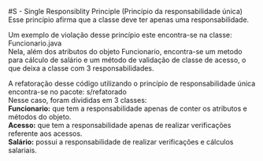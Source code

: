 #S - Single Responsiblity Principle (Princípio da responsabilidade única)
Esse princípio afirma que a classe deve ter apenas uma responsabilidade.

Um exemplo de violação desse princípio este encontra-se na classe: Funcionario.java <br>
Nela, além dos atributos do objeto Funcionario,
encontra-se um metodo para cálculo de salário 
e um método de validação de classe de acesso, 
o que deixa a classe com 3 responsabilidades.

A refatoração desse código utilizando o princípio de responsabilidade única encontra-se no pacote: s/refatorado <br>
Nesse caso, foram divididas em 3 classes:<br>
**Funcionario:** que tem a responsabilidade apenas de conter os 
atributos e métodos do objeto.<br>
**Acesso:** que tem a responsabilidade apenas de realizar verificações
referente aos acessos.<br>
**Salário:** possui a responsabilidade de realizar verificações e cálculos
salariais.
